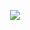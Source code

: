 <div>
<h1></h1>
</br>

<p align="center">
  <img src="https://i.pinimg.com/originals/f0/56/dd/f056dd8a512408056c033cce64ab5638.gif" />
</p>
</div>

